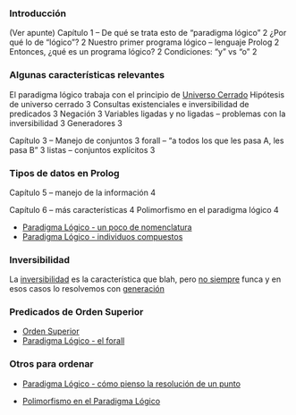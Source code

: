 ### Introducción

(Ver apunte) Capítulo 1 – De qué se trata esto de “paradigma lógico” 2 ¿Por qué lo de “lógico”? 2 Nuestro primer programa lógico – lenguaje Prolog 2 Entonces, ¿qué es un programa lógico? 2 Condiciones: “y” vs “o” 2

### Algunas características relevantes

El paradigma lógico trabaja con el principio de [Universo Cerrado](universo-cerrado.md) Hipótesis de universo cerrado 3 Consultas existenciales e inversibilidad de predicados 3 Negación 3 Variables ligadas y no ligadas – problemas con la inversibilidad 3 Generadores 3

Capítulo 3 – Manejo de conjuntos 3 forall – “a todos los que les pasa A, les pasa B” 3 listas – conjuntos explícitos 3

### Tipos de datos en Prolog

Capítulo 5 – manejo de la información 4

Capítulo 6 – más características 4 Polimorfismo en el paradigma lógico 4

-   [Paradigma Lógico - un poco de nomenclatura](paradigma-logico---un-poco-de-nomenclatura.md)
-   [Paradigma Lógico - individuos compuestos](paradigma-logico---individuos-compuestos.md)

### Inversibilidad

La [inversibilidad](paradigma-logico---inversibilidad.md) es la característica que blah, pero [no siempre](paradigma-logico---casos-de-no-inversibilidad.md) funca y en esos casos lo resolvemos con [generación](paradigma-logico---generacion.md)

### Predicados de Orden Superior

-   [Orden Superior](orden-superior.md)
-   [Paradigma Lógico - el forall](paradigma-logico---el-forall.md)

### Otros para ordenar

-   [Paradigma Lógico - cómo pienso la resolución de un punto](paradigma-logico---como-pienso-la-resolucion-de-un-punto.md)

<!-- -->

-   [Polimorfismo en el Paradigma Lógico](polimorfismo-en-el-paradigma-logico.md)

